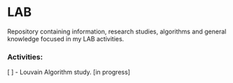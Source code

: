 # LAB
Repository containing information, research studies, algorithms and general knowledge focused in my LAB activities.

### Activities:

[ ] - Louvain Algorithm study. [in progress]

